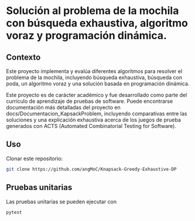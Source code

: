 # Solución al problema de la mochila con búsqueda exhaustiva, algoritmo voraz y programación dinámica.

## Contexto
Este proyecto implementa y evalúa diferentes algoritmos para resolver el problema de la mochila, 
incluyendo búsqueda exhaustiva, búsqueda con poda, un algoritmo voraz y una solución basada en programación dinámica. 

Este proyecto es de carácter académico y fue desarrollado como parte del currículo de aprendizaje de pruebas de software. Puede 
encontrarse documentación más detalladas del proyecto en docs/Documentacion_KapsackProblem, incluyendo comparativas entre las soluciones y 
una explicación exhaustiva acerca de los juegos de prueba generados con ACTS (Automated Combinatorial Testing for Software).


## Uso
Clonar este repositorio:
```bash
git clone https://github.com/angMoC/Knapsack-Greedy-Exhaustive-DP
```

## Pruebas unitarias
Las pruebas unitarias se pueden ejecutar con 

```bash
pytest
```
